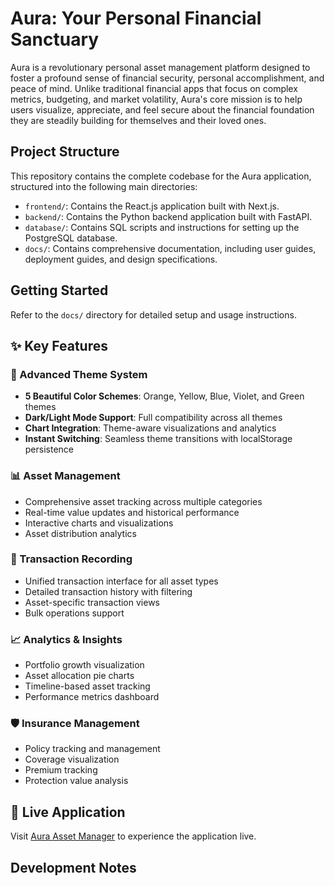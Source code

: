 # Aura: Your Personal Financial Sanctuary

Aura is a revolutionary personal asset management platform designed to foster a profound sense of financial security, personal accomplishment, and peace of mind. Unlike traditional financial apps that focus on complex metrics, budgeting, and market volatility, Aura's core mission is to help users visualize, appreciate, and feel secure about the financial foundation they are steadily building for themselves and their loved ones.

## Project Structure

This repository contains the complete codebase for the Aura application, structured into the following main directories:

- `frontend/`: Contains the React.js application built with Next.js.
- `backend/`: Contains the Python backend application built with FastAPI.
- `database/`: Contains SQL scripts and instructions for setting up the PostgreSQL database.
- `docs/`: Contains comprehensive documentation, including user guides, deployment guides, and design specifications.

## Getting Started

Refer to the `docs/` directory for detailed setup and usage instructions.

## ✨ Key Features

### 🎨 Advanced Theme System
- **5 Beautiful Color Schemes**: Orange, Yellow, Blue, Violet, and Green themes
- **Dark/Light Mode Support**: Full compatibility across all themes
- **Chart Integration**: Theme-aware visualizations and analytics
- **Instant Switching**: Seamless theme transitions with localStorage persistence

### 📊 Asset Management
- Comprehensive asset tracking across multiple categories
- Real-time value updates and historical performance
- Interactive charts and visualizations
- Asset distribution analytics

### 💼 Transaction Recording
- Unified transaction interface for all asset types
- Detailed transaction history with filtering
- Asset-specific transaction views
- Bulk operations support

### 📈 Analytics & Insights
- Portfolio growth visualization
- Asset allocation pie charts
- Timeline-based asset tracking
- Performance metrics dashboard

### 🛡️ Insurance Management
- Policy tracking and management
- Coverage visualization
- Premium tracking
- Protection value analysis

## 🚀 Live Application

Visit [Aura Asset Manager](https://aura-asset-manager.vercel.app/) to experience the application live.

## Development Notes

<!-- Updated to force Vercel redeployment after git reset -->


